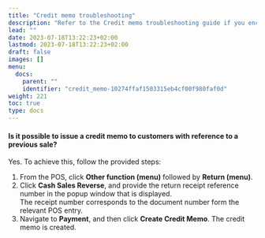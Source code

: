```yaml
---
title: "Credit memo troubleshooting"
description: "Refer to the Credit memo troubleshooting guide if you encounter related issues."
lead: ""
date: 2023-07-18T13:22:23+02:00
lastmod: 2023-07-18T13:22:23+02:00
draft: false
images: []
menu:
  docs:
    parent: ""
    identifier: "credit_memo-10274ffaf1503315eb4cf00f980faf0d"
weight: 221
toc: true
type: docs
---
```


#### Is it possible to issue a credit memo to customers with reference to a previous sale?

Yes. To achieve this, follow the provided steps:

 1. From the POS, click **Other function (menu)** followed by **Return (menu)**. 
 2. Click **Cash Sales Reverse**, and provide the return receipt reference number in the popup window that is displayed.     
   The receipt number corresponds to the document number form the relevant POS entry.
 3. Navigate to **Payment**, and then click **Create Credit Memo**.
       The credit memo is created.